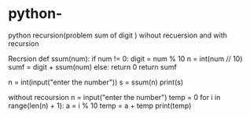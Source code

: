 # python-
python recursion(problem sum of digit )
wihout recuersion and with recursion


Recrsion
def ssum(num):
    if num != 0:
        digit = num % 10
        n = int(num // 10)
        sumf = digit + ssum(num)
    else:
        return 0
    return sumf


n = int(input("enter the number"))
s = ssum(n)
print(s)

without recoursion
n = input("enter the number")
temp = 0
for i in range(len(n) + 1):
 a = i % 10
 temp = a + temp
 print(temp)

